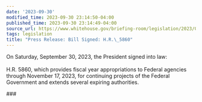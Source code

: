 ```yaml
---
date: '2023-09-30'
modified_time: 2023-09-30 23:14:50-04:00
published_time: 2023-09-30 23:14:49-04:00
source_url: https://www.whitehouse.gov/briefing-room/legislation/2023/09/30/press-release-bill-signed-h-r-5860/
tags: legislation
title: "Press Release: Bill Signed: H.R.\_5860"
---
```

 
On Saturday, September 30, 2023, the President signed into law:  
   
H.R. 5860, which provides fiscal year appropriations to Federal agencies
through November 17, 2023, for continuing projects of the Federal
Government and extends several expiring authorities.

\###
